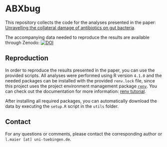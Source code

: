 # ABXbug

This repository collects the code for the analyses presented in the paper: [Unravelling the collateral damage of antibiotics on gut bacteria](https://doi.org/10.1038/s41586-021-03986-2).

The accompanying data needed to reproduce the results are available through Zenodo: [![DOI](https://zenodo.org/badge/DOI/10.5281/zenodo.3527540.svg)](https://doi.org/10.5281/zenodo.3527540)
 
## Reproduction

In order to reproduce the results presented in the paper, you can use the provided scripts. All analyses were performed using R version `4.1.0` and the needed packages can be installed with the provided `renv.lock` file, since this project uses the project environment management package [`renv`](https://rstudio.github.io/renv/index.html). You can check out the documentation for more information: [renv tutorial](https://rstudio.github.io/renv/articles/renv.html).

After installing all required packages, you can automatically download the data by executing the `setup.R` script in the `utils` folder.

## Contact

For any questions or comments, please contact the corresponding author or `l.maier [at] uni-tuebingen.de`.

